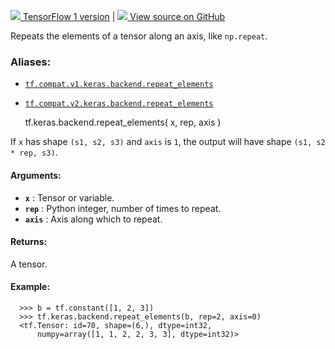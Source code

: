 [ ![](https://tensorflow.google.cn/images/tf_logo_32px.png) TensorFlow 1
version](/versions/r1.15/api_docs/python/tf/keras/backend/repeat_elements) |
[ ![](https://tensorflow.google.cn/images/GitHub-Mark-32px.png) View source on
GitHub
](https://github.com/tensorflow/tensorflow/blob/r2.0/tensorflow/python/keras/backend.py#L2866-L2924)  
  
  
Repeats the elements of a tensor along an axis, like `np.repeat`.

### Aliases:

  * [`tf.compat.v1.keras.backend.repeat_elements`](/api_docs/python/tf/keras/backend/repeat_elements)
  * [`tf.compat.v2.keras.backend.repeat_elements`](/api_docs/python/tf/keras/backend/repeat_elements)

    
    
    tf.keras.backend.repeat_elements(
        x,
        rep,
        axis
    )
    

If `x` has shape `(s1, s2, s3)` and `axis` is `1`, the output will have shape
`(s1, s2 * rep, s3)`.

#### Arguments:

  * **`x`** : Tensor or variable.
  * **`rep`** : Python integer, number of times to repeat.
  * **`axis`** : Axis along which to repeat.

#### Returns:

A tensor.

#### Example:

    
    
      >>> b = tf.constant([1, 2, 3])
      >>> tf.keras.backend.repeat_elements(b, rep=2, axis=0)
      <tf.Tensor: id=70, shape=(6,), dtype=int32,
          numpy=array([1, 1, 2, 2, 3, 3], dtype=int32)>
    

